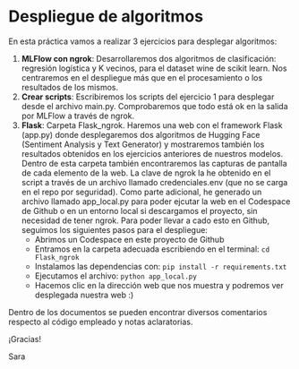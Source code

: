 # Despliegue de algoritmos

En esta práctica vamos a realizar 3 ejercicios para desplegar algoritmos:
1. **MLFlow con ngrok**: Desarrollaremos dos algoritmos de clasificación: regresión logística y K vecinos, para el dataset wine de scikit learn. Nos centraremos en el despliegue más que en el procesamiento o los resultados de los mismos.
2. **Crear scripts**: Escribiremos los scripts del ejercicio 1 para desplegar desde el archivo main.py. Comprobaremos que todo está ok en la salida por MLFlow a través de ngrok.
3. **Flask**: Carpeta Flask_ngrok. Haremos una web con el framework Flask (app.py) donde desplegaremos dos algoritmos de Hugging Face (Sentiment Analysis y Text Generator) y mostraremos también los resultados obtenidos en los ejercicios anteriores de nuestros modelos. Dentro de esta carpeta también encontraremos las capturas de pantalla de cada elemento de la web. La clave de ngrok la he obtenido en el script a través de un archivo llamado credenciales.env (que no se carga en el repo por seguridad). Como parte adicional, he generado un archivo llamado app_local.py para poder ejcutar la web en el Codespace de Github o en un entorno local si descargamos el proyecto, sin necesidad de tener ngrok. Para poder llevar a cado esto en Github, seguimos los siguientes pasos para el despliegue:
    - Abrimos un Codespace en este proyecto de Github
    - Entramos en la carpeta adecuada escribiendo en el terminal: ```cd Flask_ngrok```
    - Instalamos las dependencias con: ```pip install -r requirements.txt```
    - Ejecutamos el archivo: ```python app_local.py```
    - Hacemos clic en la dirección web que nos muestra y podremos ver desplegada nuestra web :)

Dentro de los documentos se pueden encontrar diversos comentarios respecto al código empleado y notas aclaratorias.

¡Gracias!

Sara
